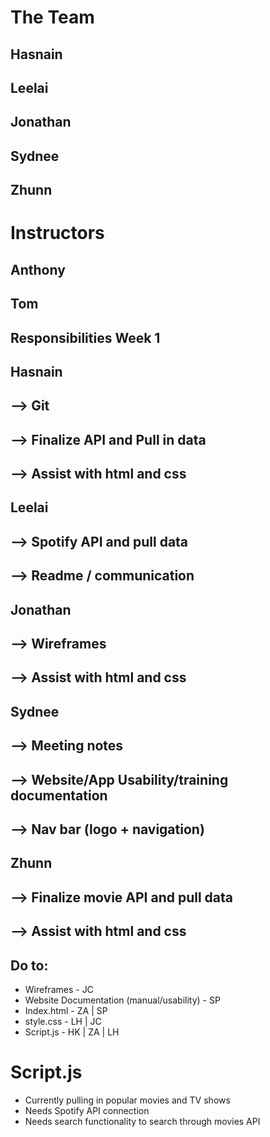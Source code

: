 # The Team
## Hasnain
## Leelai
## Jonathan
## Sydnee
## Zhunn

# Instructors
## Anthony
## Tom

## Responsibilities Week 1

## Hasnain
## --> Git
## --> Finalize API and Pull in data
## --> Assist with html and css

## Leelai
## --> Spotify API and pull data
## --> Readme / communication



## Jonathan
## --> Wireframes
## --> Assist with html and css

## Sydnee
## --> Meeting notes
## --> Website/App Usability/training documentation
## --> Nav bar (logo + navigation)

## Zhunn
## --> Finalize movie API and pull data
## --> Assist with html and css

## Do to:
* Wireframes - JC
* Website Documentation (manual/usability) -  SP
* Index.html -  ZA | SP
* style.css -  LH | JC
* Script.js -  HK | ZA | LH

# Script.js

* Currently pulling in popular movies and TV shows
* Needs Spotify API connection
* Needs search functionality to search through movies API

